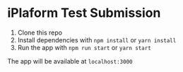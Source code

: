 # iPlaform Test Submission

1. Clone this repo
2. Install dependencies with `npm install` or `yarn install`
3. Run the app with `npm run start` or `yarn start`

The app will be available at `localhost:3000`